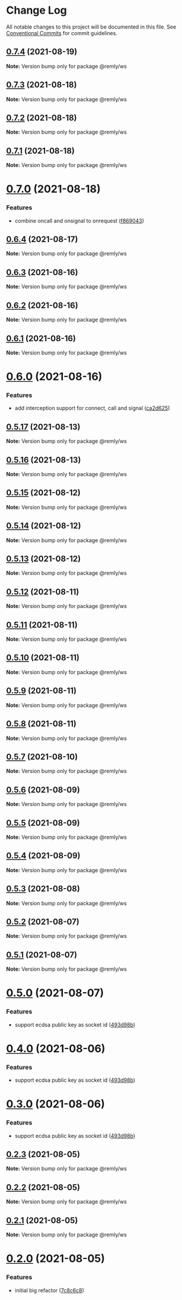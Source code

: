# Change Log

All notable changes to this project will be documented in this file.
See [Conventional Commits](https://conventionalcommits.org) for commit guidelines.

## [0.7.4](https://gitr.net/mindary/remly/compare/@remly/ws@0.7.3...@remly/ws@0.7.4) (2021-08-19)

**Note:** Version bump only for package @remly/ws





## [0.7.3](https://gitr.net/mindary/remly/compare/@remly/ws@0.7.2...@remly/ws@0.7.3) (2021-08-18)

**Note:** Version bump only for package @remly/ws





## [0.7.2](https://gitr.net/mindary/remly/compare/@remly/ws@0.7.1...@remly/ws@0.7.2) (2021-08-18)

**Note:** Version bump only for package @remly/ws





## [0.7.1](https://gitr.net/mindary/remly/compare/@remly/ws@0.7.0...@remly/ws@0.7.1) (2021-08-18)

**Note:** Version bump only for package @remly/ws





# [0.7.0](https://gitr.net/mindary/remly/compare/@remly/ws@0.6.4...@remly/ws@0.7.0) (2021-08-18)


### Features

* combine oncall and onsignal to onrequest ([f869043](https://gitr.net/mindary/remly/commits/f869043438070e3188c06dfdea94b093ed984685))





## [0.6.4](https://gitr.net/mindary/remly/compare/@remly/ws@0.6.3...@remly/ws@0.6.4) (2021-08-17)

**Note:** Version bump only for package @remly/ws





## [0.6.3](https://gitr.net/mindary/remly/compare/@remly/ws@0.6.2...@remly/ws@0.6.3) (2021-08-16)

**Note:** Version bump only for package @remly/ws





## [0.6.2](https://gitr.net/mindary/remly/compare/@remly/ws@0.6.1...@remly/ws@0.6.2) (2021-08-16)

**Note:** Version bump only for package @remly/ws





## [0.6.1](https://gitr.net/mindary/remly/compare/@remly/ws@0.6.0...@remly/ws@0.6.1) (2021-08-16)

**Note:** Version bump only for package @remly/ws





# [0.6.0](https://gitr.net/mindary/remly/compare/@remly/ws@0.5.17...@remly/ws@0.6.0) (2021-08-16)


### Features

* add interception support for connect, call and signal ([ca2d625](https://gitr.net/mindary/remly/commits/ca2d625c216f18420c7d5c73ed26296ca9297974))





## [0.5.17](https://gitr.net/mindary/remly/compare/@remly/ws@0.5.16...@remly/ws@0.5.17) (2021-08-13)

**Note:** Version bump only for package @remly/ws





## [0.5.16](https://gitr.net/mindary/remly/compare/@remly/ws@0.5.15...@remly/ws@0.5.16) (2021-08-13)

**Note:** Version bump only for package @remly/ws





## [0.5.15](https://gitr.net/mindary/remly/compare/@remly/ws@0.5.14...@remly/ws@0.5.15) (2021-08-12)

**Note:** Version bump only for package @remly/ws





## [0.5.14](https://gitr.net/mindary/remly/compare/@remly/ws@0.5.13...@remly/ws@0.5.14) (2021-08-12)

**Note:** Version bump only for package @remly/ws





## [0.5.13](https://gitr.net/mindary/remly/compare/@remly/ws@0.5.12...@remly/ws@0.5.13) (2021-08-12)

**Note:** Version bump only for package @remly/ws





## [0.5.12](https://gitr.net/mindary/remly/compare/@remly/ws@0.5.11...@remly/ws@0.5.12) (2021-08-11)

**Note:** Version bump only for package @remly/ws





## [0.5.11](https://gitr.net/mindary/remly/compare/@remly/ws@0.5.10...@remly/ws@0.5.11) (2021-08-11)

**Note:** Version bump only for package @remly/ws





## [0.5.10](https://gitr.net/mindary/remly/compare/@remly/ws@0.5.9...@remly/ws@0.5.10) (2021-08-11)

**Note:** Version bump only for package @remly/ws





## [0.5.9](https://gitr.net/mindary/remly/compare/@remly/ws@0.5.8...@remly/ws@0.5.9) (2021-08-11)

**Note:** Version bump only for package @remly/ws





## [0.5.8](https://gitr.net/mindary/remly/compare/@remly/ws@0.5.7...@remly/ws@0.5.8) (2021-08-11)

**Note:** Version bump only for package @remly/ws





## [0.5.7](https://gitr.net/mindary/remly/compare/@remly/ws@0.5.6...@remly/ws@0.5.7) (2021-08-10)

**Note:** Version bump only for package @remly/ws





## [0.5.6](https://gitr.net/mindary/remly/compare/@remly/ws@0.5.5...@remly/ws@0.5.6) (2021-08-09)

**Note:** Version bump only for package @remly/ws





## [0.5.5](https://gitr.net/mindary/remly/compare/@remly/ws@0.5.4...@remly/ws@0.5.5) (2021-08-09)

**Note:** Version bump only for package @remly/ws





## [0.5.4](https://gitr.net/mindary/remly/compare/@remly/ws@0.5.3...@remly/ws@0.5.4) (2021-08-09)

**Note:** Version bump only for package @remly/ws





## [0.5.3](https://gitr.net/mindary/remly/compare/@remly/ws@0.5.2...@remly/ws@0.5.3) (2021-08-08)

**Note:** Version bump only for package @remly/ws





## [0.5.2](https://gitr.net/mindary/remly/compare/@remly/ws@0.5.1...@remly/ws@0.5.2) (2021-08-07)

**Note:** Version bump only for package @remly/ws





## [0.5.1](https://gitr.net/mindary/remly/compare/@remly/ws@0.5.0...@remly/ws@0.5.1) (2021-08-07)

**Note:** Version bump only for package @remly/ws





# [0.5.0](https://gitr.net/mindary/remly/compare/@remly/ws@0.2.3...@remly/ws@0.5.0) (2021-08-07)


### Features

* support ecdsa public key as socket id ([493d98b](https://gitr.net/mindary/remly/commits/493d98b2f924ae1c5dbf25ef5603082c3f35f928))





# [0.4.0](https://gitr.net/mindary/remly/compare/@remly/ws@0.2.3...@remly/ws@0.4.0) (2021-08-06)


### Features

* support ecdsa public key as socket id ([493d98b](https://gitr.net/mindary/remly/commits/493d98b2f924ae1c5dbf25ef5603082c3f35f928))





# [0.3.0](https://gitr.net/mindary/remly/compare/@remly/ws@0.2.3...@remly/ws@0.3.0) (2021-08-06)


### Features

* support ecdsa public key as socket id ([493d98b](https://gitr.net/mindary/remly/commits/493d98b2f924ae1c5dbf25ef5603082c3f35f928))





## [0.2.3](https://gitr.net/mindary/remly/compare/@remly/ws@0.2.2...@remly/ws@0.2.3) (2021-08-05)

**Note:** Version bump only for package @remly/ws





## [0.2.2](https://gitr.net/mindary/remly/compare/@remly/ws@0.2.1...@remly/ws@0.2.2) (2021-08-05)

**Note:** Version bump only for package @remly/ws





## [0.2.1](https://gitr.net/mindary/remly/compare/@remly/ws@0.2.0...@remly/ws@0.2.1) (2021-08-05)

**Note:** Version bump only for package @remly/ws





# [0.2.0](https://gitr.net/mindary/remly/compare/@remly/ws@0.4.5...@remly/ws@0.2.0) (2021-08-05)


### Features

* initial big refactor ([7c8c6c8](https://gitr.net/mindary/remly/commits/7c8c6c813f12b4d686b4f59feab4c4abc01e30e6))
